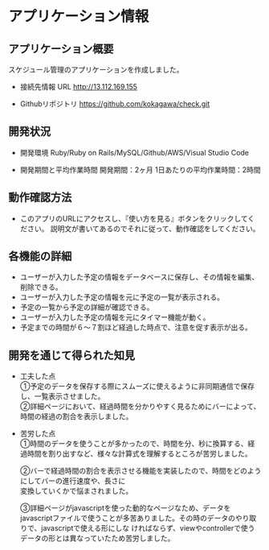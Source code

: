 # アプリケーション情報
## アプリケーション概要
スケジュール管理のアプリケーションを作成しました。
- 接続先情報
URL http://13.112.169.155

- Githubリポジトリ
https://github.com/kokagawa/check.git

## 開発状況
- 開発環境
Ruby/Ruby on Rails/MySQL/Github/AWS/Visual Studio Code

- 開発期間と平均作業時間
開発期間：2ヶ月
1日あたりの平均作業時間：2時間

## 動作確認方法
- このアプリのURLにアクセスし、『使い方を見る』ボタンをクリックしてください。
  説明文が書いてあるのでそれに従って、動作確認をしてください。

## 各機能の詳細
 - ユーザーが入力した予定の情報をデータベースに保存し、その情報を編集、削除できる。
 - ユーザーが入力した予定の情報を元に予定の一覧が表示される。　 　
 - 予定の一覧から予定の詳細が確認できる。　
 - ユーザーが入力した予定の情報を元にタイマー機能が動く。
 - 予定までの時間が６〜７割ほど経過した時点で、注意を促す表示が出る。


## 開発を通じて得られた知見
- 工夫した点  
①予定のデータを保存する際にスムーズに使えるように非同期通信で保存し、一覧表示させました。  
②詳細ページにおいて、経過時間を分かりやすく見るためにバーによって、時間の経過の割合を表示しました。  
- 苦労した点  
①時間のデータを使うことが多かったので、時間を分、秒に換算する、経過時間を割り出すなど、様々な計算式を理解するところが苦労しました。

  ②バーで経過時間の割合を表示させる機能を実装したので、時間をどのようにしてバーの進行速度や、長さに  
変換していくかで悩まされました。

  ③詳細ページがjavascriptを使った動的なページなため、データをjavascriptファイルで使うことが多苦ありました。その時のデータのやり取りで、javascriptで使える形にしな    ければならず、viewやcontrollerで使うデータの形とは異なっていたため苦労しました。

